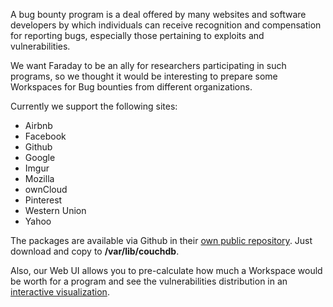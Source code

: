 A bug bounty program is a deal offered by many websites and software developers by which individuals can receive recognition and compensation for reporting bugs, especially those pertaining to exploits and vulnerabilities.

We want Faraday to be an ally for researchers participating in such programs, so we thought it would be interesting to prepare some Workspaces for Bug bounties from different organizations.

Currently we support the following  sites:
* Airbnb
* Facebook
* Github
* Google
* Imgur
* Mozilla
* ownCloud
* Pinterest
* Western Union
* Yahoo

The packages are available via Github in their [own public repository](https://github.com/infobyte/faraday_bugbounty/). Just download and copy to **/var/lib/couchdb**.

Also, our Web UI allows you to pre-calculate how much a Workspace would be worth for a program and see the vulnerabilities distribution in an [interactive visualization](https://github.com/infobyte/faraday/wiki/Web-UI#workspace-worth).